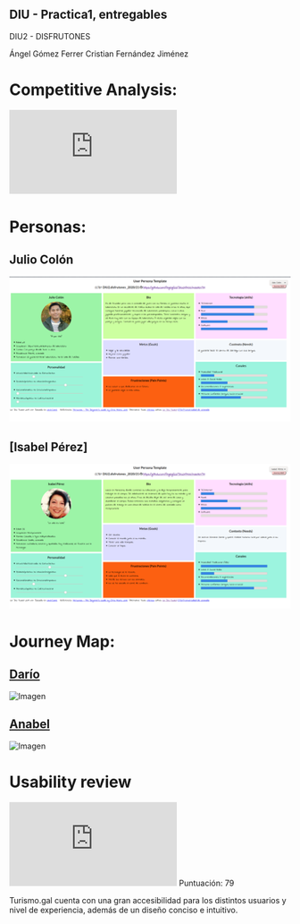 ## DIU - Practica1, entregables

DIU2 - DISFRUTONES

Ángel Gómez Ferrer
Cristian Fernández Jiménez

# Competitive Analysis:

![PDF](https://github.com/Angelgf22/DIU21/blob/master/P1/Competitive%20Analysis.pdf)

# Personas:

## Julio Colón
![Imagen](julio.png)


## [Isabel Pérez]
![Imagen UX](isabel.PNG)

# Journey Map:

## [Darío](https://pmartin97.github.io/indexJ.html)

![Imagen](photos/journey1.png)

## [Anabel](https://pmartin97.github.io/indexJ.html)

![Imagen](photos/journey2.png)

# Usability review

![PDF](https://github.com/Angelgf22/DIU21/blob/master/P1/Usability-review-TURISMOGAL.pdf)
Puntuación: 79

Turismo.gal cuenta con una gran accesibilidad para los distintos usuarios y nivel de
experiencia, además de un diseño conciso e intuitivo.
